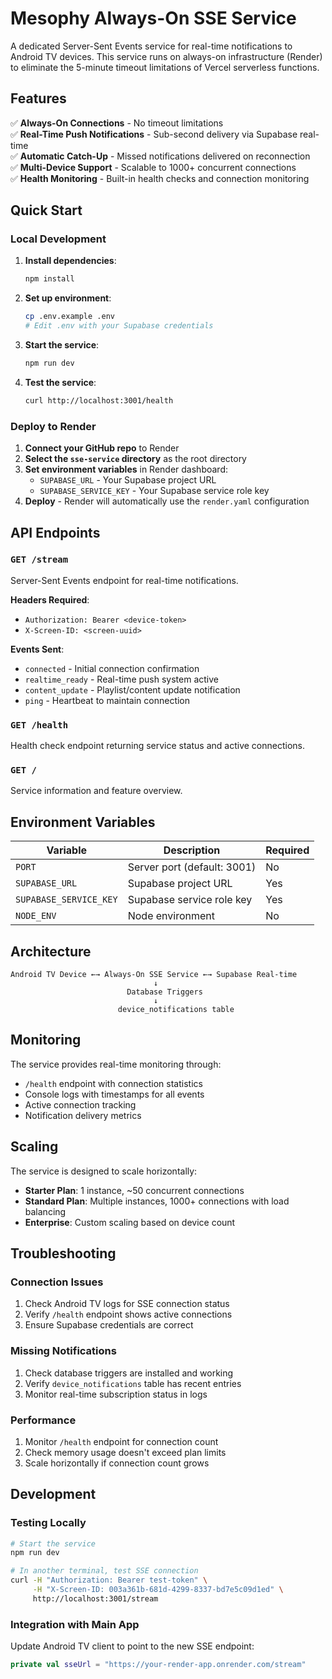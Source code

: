 # Mesophy Always-On SSE Service

A dedicated Server-Sent Events service for real-time notifications to Android TV devices. This service runs on always-on infrastructure (Render) to eliminate the 5-minute timeout limitations of Vercel serverless functions.

## Features

✅ **Always-On Connections** - No timeout limitations  
✅ **Real-Time Push Notifications** - Sub-second delivery via Supabase real-time  
✅ **Automatic Catch-Up** - Missed notifications delivered on reconnection  
✅ **Multi-Device Support** - Scalable to 1000+ concurrent connections  
✅ **Health Monitoring** - Built-in health checks and connection monitoring  

## Quick Start

### Local Development

1. **Install dependencies**:
   ```bash
   npm install
   ```

2. **Set up environment**:
   ```bash
   cp .env.example .env
   # Edit .env with your Supabase credentials
   ```

3. **Start the service**:
   ```bash
   npm run dev
   ```

4. **Test the service**:
   ```bash
   curl http://localhost:3001/health
   ```

### Deploy to Render

1. **Connect your GitHub repo** to Render
2. **Select the `sse-service` directory** as the root directory
3. **Set environment variables** in Render dashboard:
   - `SUPABASE_URL` - Your Supabase project URL
   - `SUPABASE_SERVICE_KEY` - Your Supabase service role key
4. **Deploy** - Render will automatically use the `render.yaml` configuration

## API Endpoints

### `GET /stream`
Server-Sent Events endpoint for real-time notifications.

**Headers Required**:
- `Authorization: Bearer <device-token>`
- `X-Screen-ID: <screen-uuid>`

**Events Sent**:
- `connected` - Initial connection confirmation
- `realtime_ready` - Real-time push system active
- `content_update` - Playlist/content update notification
- `ping` - Heartbeat to maintain connection

### `GET /health`
Health check endpoint returning service status and active connections.

### `GET /`
Service information and feature overview.

## Environment Variables

| Variable | Description | Required |
|----------|-------------|----------|
| `PORT` | Server port (default: 3001) | No |
| `SUPABASE_URL` | Supabase project URL | Yes |
| `SUPABASE_SERVICE_KEY` | Supabase service role key | Yes |
| `NODE_ENV` | Node environment | No |

## Architecture

```
Android TV Device ←→ Always-On SSE Service ←→ Supabase Real-time
                                ↓
                          Database Triggers
                                ↓
                        device_notifications table
```

## Monitoring

The service provides real-time monitoring through:
- `/health` endpoint with connection statistics
- Console logs with timestamps for all events
- Active connection tracking
- Notification delivery metrics

## Scaling

The service is designed to scale horizontally:
- **Starter Plan**: 1 instance, ~50 concurrent connections
- **Standard Plan**: Multiple instances, 1000+ connections with load balancing
- **Enterprise**: Custom scaling based on device count

## Troubleshooting

### Connection Issues
1. Check Android TV logs for SSE connection status
2. Verify `/health` endpoint shows active connections
3. Ensure Supabase credentials are correct

### Missing Notifications
1. Check database triggers are installed and working
2. Verify `device_notifications` table has recent entries
3. Monitor real-time subscription status in logs

### Performance
1. Monitor `/health` endpoint for connection count
2. Check memory usage doesn't exceed plan limits
3. Scale horizontally if connection count grows

## Development

### Testing Locally
```bash
# Start the service
npm run dev

# In another terminal, test SSE connection
curl -H "Authorization: Bearer test-token" \
     -H "X-Screen-ID: 003a361b-681d-4299-8337-bd7e5c09d1ed" \
     http://localhost:3001/stream
```

### Integration with Main App
Update Android TV client to point to the new SSE endpoint:
```kotlin
private val sseUrl = "https://your-render-app.onrender.com/stream"
```